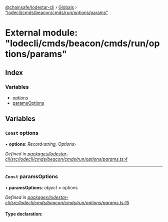 [@chainsafe/lodestar-cli](../README.md) › [Globals](../globals.md) › ["lodecli/cmds/beacon/cmds/run/options/params"](_lodecli_cmds_beacon_cmds_run_options_params_.md)

# External module: "lodecli/cmds/beacon/cmds/run/options/params"

## Index

### Variables

* [options](_lodecli_cmds_beacon_cmds_run_options_params_.md#const-options)
* [paramsOptions](_lodecli_cmds_beacon_cmds_run_options_params_.md#const-paramsoptions)

## Variables

### `Const` options

• **options**: *Record‹string, Options›*

*Defined in [packages/lodestar-cli/src/lodecli/cmds/beacon/cmds/run/options/params.ts:4](https://github.com/ChainSafe/lodestar/blob/2bf6badbe/packages/lodestar-cli/src/lodecli/cmds/beacon/cmds/run/options/params.ts#L4)*

___

### `Const` paramsOptions

• **paramsOptions**: *object* = options

*Defined in [packages/lodestar-cli/src/lodecli/cmds/beacon/cmds/run/options/params.ts:15](https://github.com/ChainSafe/lodestar/blob/2bf6badbe/packages/lodestar-cli/src/lodecli/cmds/beacon/cmds/run/options/params.ts#L15)*

#### Type declaration:

